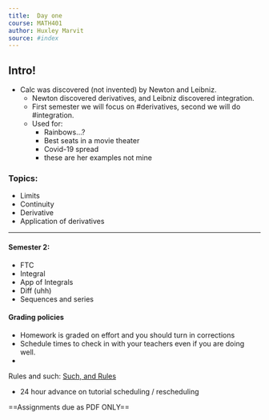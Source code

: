 ```yaml
---
title:  Day one 
course: MATH401 
author: Huxley Marvit
source: #index
---
```


## Intro!

- Calc was discovered (not invented) by Newton and Leibniz. 
    - Newton discovered derivatives, and Leibniz discovered integration. 
    - First semester we will focus on #derivatives, second we will do #integration. 
    - Used for:
        - Rainbows...? 
        - Best seats in a movie theater
        - Covid-19 spread 
        - these are her examples not mine

### Topics: 
- Limits
- Continuity 
- Derivative
- Application of derivatives 
--- 
#### Semester 2: 
- FTC 
- Integral 
- App of Integrals 
- Diff (uhh) 
- Sequences and series 
#### Grading policies
- Homework is graded on effort and you should turn in corrections
- Schedule times to check in with your teachers even if you are doing well.
- 

Rules and such: [Such, and Rules](https://stickies.io/boards/5f4032d2c2ff5f619d63b5c7#1)
- 24 hour advance on tutorial scheduling / rescheduling

==Assignments due as PDF ONLY==













